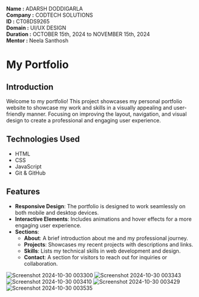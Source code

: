 **Name :** ADARSH DODDIGARLA  
**Company :** CODTECH SOLUTIONS  
**ID :** CT08DS9265  
**Domain :** UI/UX DESIGN  
**Duration :** OCTOBER 15th, 2024 to NOVEMBER 15th, 2024  
**Mentor :** Neela Santhosh  

# My Portfolio

## Introduction
Welcome to my portfolio! This project showcases my personal portfolio website to showcase my work and skills in a visually
appealing and user-friendly manner. Focusing on improving the layout, navigation, and
visual design to create a professional and engaging user experience.

## Technologies Used
- HTML
- CSS
- JavaScript
- Git & GitHub

## Features
- **Responsive Design**: The portfolio is designed to work seamlessly on both mobile and desktop devices.
- **Interactive Elements**: Includes animations and hover effects for a more engaging user experience.
- **Sections**:
  - **About**: A brief introduction about me and my professional journey.
  - **Projects**: Showcases my recent projects with descriptions and links.
  - **Skills**: Lists my technical skills in web development and design.
  - **Contact**: A section for visitors to reach out for inquiries or collaboration.


![Screenshot 2024-10-30 003300](https://github.com/user-attachments/assets/37632250-058b-4413-9072-eabee7694172)
![Screenshot 2024-10-30 003343](https://github.com/user-attachments/assets/a4ceb31a-0fc6-4030-88da-5444f8675578)
![Screenshot 2024-10-30 003410](https://github.com/user-attachments/assets/aad15639-cdd0-442c-a60f-94af93c385a3)
![Screenshot 2024-10-30 003429](https://github.com/user-attachments/assets/8833721e-46da-4110-b8a1-74a1a18fe662)
![Screenshot 2024-10-30 003535](https://github.com/user-attachments/assets/2eb7690c-16d6-4110-9166-1e0a2bc8742e)
